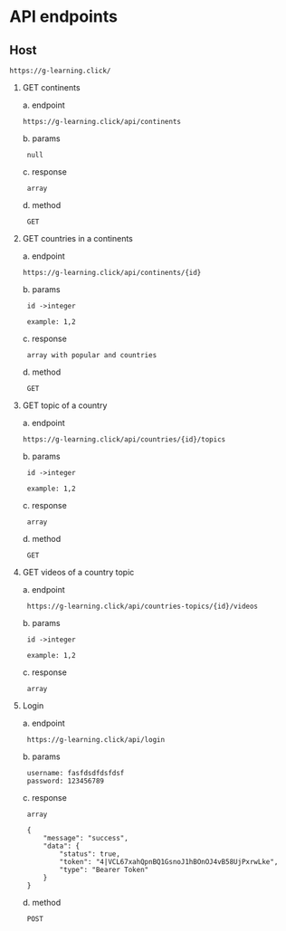 # API endpoints # 

## Host ##

```
https://g-learning.click/

```
1. GET continents
   
   a. endpoint
    ```
    https://g-learning.click/api/continents
    ```
    b. params

        null

    c. response

        array
    d. method

        GET

2. GET countries in a continents
   
    a. endpoint

    ```
    https://g-learning.click/api/continents/{id}

    ```
    b. params

        id ->integer

        example: 1,2

    c. response

        array with popular and countries

    d. method

        GET

3. GET topic of a country
   
    a. endpoint

    ```
    https://g-learning.click/api/countries/{id}/topics
    ```
     b. params

        id ->integer

        example: 1,2

    c. response

        array
    d. method

        GET

4. GET videos of a country topic

    a. endpoint

        https://g-learning.click/api/countries-topics/{id}/videos
    b. params

        id ->integer

        example: 1,2

    c. response

        array
5. Login 
   
    a. endpoint

        https://g-learning.click/api/login
    
    b. params
    
        username: fasfdsdfdsfdsf
        password: 123456789
    c. response

        array

        {
            "message": "success",
            "data": {
                "status": true,
                "token": "4|VCL67xahQpnBQ1GsnoJ1hBOnOJ4vB58UjPxrwLke",
                "type": "Bearer Token"
            }
        }

    d. method

        POST
    
